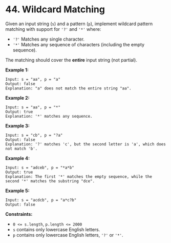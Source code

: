 # 44. Wildcard Matching

Given an input string (`s`) and a pattern (`p`), implement wildcard pattern matching with support for `'?'` and `'*'` where:

- `'?'` Matches any single character.
- `'*'` Matches any sequence of characters (including the empty sequence).

The matching should cover the **entire** input string (not partial).

**Example 1:**
```
Input: s = "aa", p = "a"
Output: false
Explanation: "a" does not match the entire string "aa".
```

**Example 2:**
```
Input: s = "aa", p = "*"
Output: true
Explanation: '*' matches any sequence.
```

**Example 3:**
```
Input: s = "cb", p = "?a"
Output: false
Explanation: '?' matches 'c', but the second letter is 'a', which does not match 'b'.
```

**Example 4:**
```
Input: s = "adceb", p = "*a*b"
Output: true
Explanation: The first '*' matches the empty sequence, while the second '*' matches the substring "dce".
```

**Example 5:**
```
Input: s = "acdcb", p = "a*c?b"
Output: false
```

**Constraints:**
- `0 <= s.length`, `p.length <= 2000`
- `s` contains only lowercase English letters.
- `p` contains only lowercase English letters, `'?'` or `'*'`.
